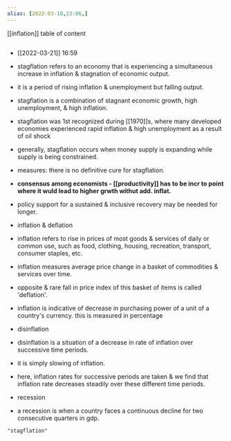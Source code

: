 ```yaml
---
alias: [2022-03-10,23:06,]
---
```

[[inflation]]
table of content
```toc
```

- [[2022-03-21]] 16:59
- stagflation refers to an economy that is experiencing a simultaneous increase in inflation & stagnation of economic output.
- it is a period of rising inflation & unemployment but falling output.
- stagflation is a combination of stagnant economic growth, high unemployment, & high inflation.
- stagflation was 1st recognized during [[1970]]s, where many developed economies experienced rapid inflation & high unemployment as a result of oil shock
- generally, stagflation occurs when money supply is expanding while supply is being constrained.
- measures: there is no definitive cure for stagflation.
- **consensus among economists - [[productivity]] has to be incr to point where it wuld lead to higher grwth withut add. inflat.**
- policy support for a sustained & inclusive recovery may be needed for longer.

- inflation & deflation
- inflation refers to rise in prices of most goods & services of daily or common use, such as food, clothing, housing, recreation, transport, consumer staples, etc.
- inflation measures average price change in a basket of commodities & services over time.
- opposite & rare fall in price index of this basket of items is called 'deflation'.
- inflation is indicative of decrease in purchasing power of a unit of a country's currency. this is measured in percentage

- disinflation
- disinflation is a situation of a decrease in rate of inflation over successive time periods.
- it is simply slowing of inflation.
- here, inflation rates for successive periods are taken & we find that inflation rate decreases steadily over these different time periods.

- recession
- a recession is when a country faces a continuous decline for two consecutive quarters in gdp.
```query
"stagflation"
```